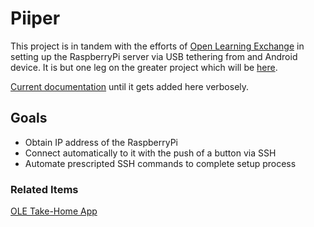 # Piiper
This project is in tandem with the efforts of [Open Learning Exchange](https://ole.org) in setting up the RaspberryPi server via USB tethering from and Android device. It is but one leg on the greater project which will be [here](https://github.com/kylemathias/Mobile-Team-Projects).

[Current documentation](https://github.com/open-learning-exchange/take-home/issues/66) until it gets added here verbosely.


## Goals
- Obtain IP address of the RaspberryPi
- Connect automatically to it with the push of a button via SSH
- Automate prescripted SSH commands to complete setup process


### Related Items
[OLE Take-Home App](https://github.com/open-learning-exchange/take-home)
